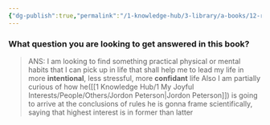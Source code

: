 ```yaml
---
{"dg-publish":true,"permalink":"/1-knowledge-hub/3-library/a-books/12-rules-of-life/12-rules-of-life/","noteIcon":""}
---
```


### What question you are looking to get answered in this book?

> ANS:  I am looking to find something practical physical or mental habits that I can pick up in life that shall help me to lead my life in more **intentional**, less stressful, more **confidant** life
> Also I am partially curious of how he([[1 Knowledge Hub/1 My Joyful Interests/People/Others/Jordon Peterson\|Jordon Peterson]]) is going to arrive at the conclusions of rules he is gonna frame scientifically, saying that highest interest is in former than latter




